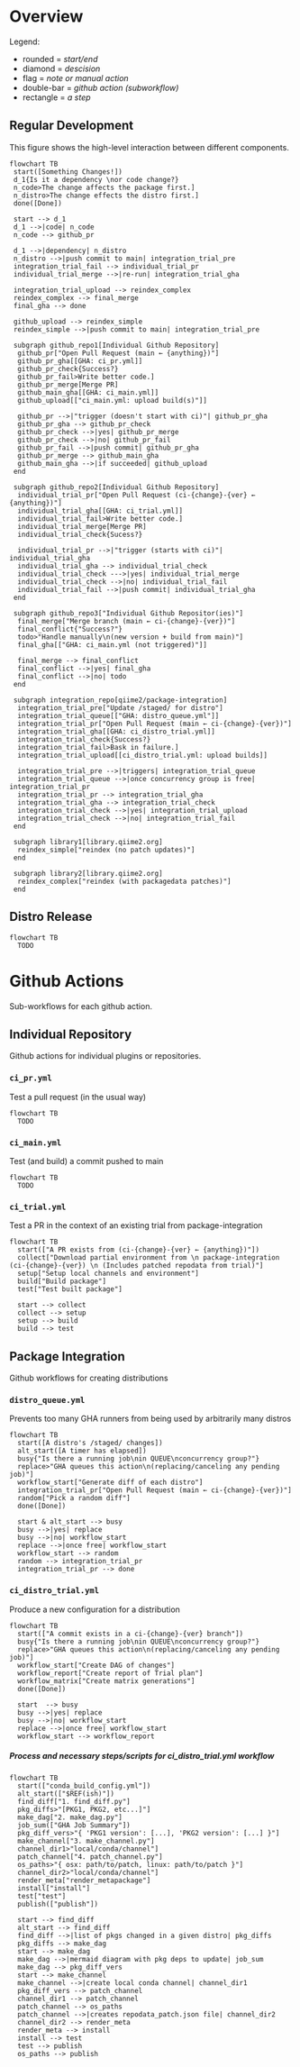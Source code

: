 # Overview

Legend:
 * rounded = *start/end*
 * diamond = *descision*
 * flag = *note or manual action*
 * double-bar = *github action (subworkflow)*
 * rectangle = *a step*

## Regular Development
This figure shows the high-level interaction between different components.

```mermaid
flowchart TB
 start([Something Changes!])
 d_1{Is it a dependency \nor code change?}
 n_code>The change affects the package first.]
 n_distro>The change effects the distro first.]
 done([Done])

 start --> d_1
 d_1 -->|code| n_code
 n_code --> github_pr

 d_1 -->|dependency| n_distro
 n_distro -->|push commit to main| integration_trial_pre
 integration_trial_fail --> individual_trial_pr
 individual_trial_merge -->|re-run| integration_trial_gha

 integration_trial_upload --> reindex_complex
 reindex_complex --> final_merge
 final_gha --> done

 github_upload --> reindex_simple
 reindex_simple -->|push commit to main| integration_trial_pre

 subgraph github_repo1[Individual Github Repository]
  github_pr["Open Pull Request (main ← {anything})"]
  github_pr_gha[[GHA: ci_pr.yml]]
  github_pr_check{Success?}
  github_pr_fail>Write better code.]
  github_pr_merge[Merge PR]
  github_main_gha[[GHA: ci_main.yml]]
  github_upload[["ci_main.yml: upload build(s)"]]

  github_pr -->|"trigger (doesn't start with ci)"| github_pr_gha
  github_pr_gha --> github_pr_check
  github_pr_check -->|yes| github_pr_merge
  github_pr_check -->|no| github_pr_fail
  github_pr_fail -->|push commit| github_pr_gha
  github_pr_merge --> github_main_gha
  github_main_gha -->|if succeeded| github_upload
 end

 subgraph github_repo2[Individual Github Repository]
  individual_trial_pr["Open Pull Request (ci-{change}-{ver} ← {anything})"]
  individual_trial_gha[[GHA: ci_trial.yml]]
  individual_trial_fail>Write better code.]
  individual_trial_merge[Merge PR]
  individual_trial_check{Sucess?}

  individual_trial_pr -->|"trigger (starts with ci)"| individual_trial_gha
  individual_trial_gha --> individual_trial_check
  individual_trial_check --->|yes| individual_trial_merge
  individual_trial_check -->|no| individual_trial_fail
  individual_trial_fail -->|push commit| individual_trial_gha
 end

 subgraph github_repo3["Individual Github Repositor(ies)"]
  final_merge["Merge branch (main ← ci-{change}-{ver})"]
  final_conflict{"Success?"}
  todo>"Handle manually\n(new version + build from main)"]
  final_gha[["GHA: ci_main.yml (not triggered)"]]

  final_merge --> final_conflict
  final_conflict -->|yes| final_gha
  final_conflict -->|no| todo
 end

 subgraph integration_repo[qiime2/package-integration]
  integration_trial_pre["Update /staged/ for distro"]
  integration_trial_queue[["GHA: distro_queue.yml"]]
  integration_trial_pr["Open Pull Request (main ← ci-{change}-{ver})"]
  integration_trial_gha[[GHA: ci_distro_trial.yml]]
  integration_trial_check{Success?}
  integration_trial_fail>Bask in failure.]
  integration_trial_upload[[ci_distro_trial.yml: upload builds]]

  integration_trial_pre -->|triggers| integration_trial_queue
  integration_trial_queue -->|once concurrency group is free| integration_trial_pr
  integration_trial_pr --> integration_trial_gha
  integration_trial_gha --> integration_trial_check
  integration_trial_check -->|yes| integration_trial_upload
  integration_trial_check -->|no| integration_trial_fail
 end

 subgraph library1[library.qiime2.org]
  reindex_simple["reindex (no patch updates)"]
 end

 subgraph library2[library.qiime2.org]
  reindex_complex["reindex (with packagedata patches)"]
 end
```

## Distro Release

```mermaid
flowchart TB
  TODO
```

# Github Actions
Sub-workflows for each github action.

## Individual Repository
Github actions for individual plugins or repositories.

### `ci_pr.yml`
Test a pull request (in the usual way)
```mermaid
flowchart TB
  TODO
```


### `ci_main.yml`
Test (and build) a commit pushed to main
```mermaid
flowchart TB
  TODO
```


### `ci_trial.yml`
Test a PR in the context of an existing trial from package-integration
```mermaid
flowchart TB
  start(["A PR exists from (ci-{change}-{ver} ← {anything})"])
  collect["Download partial environment from \n package-integration (ci-{change}-{ver}) \n (Includes patched repodata from trial)"]
  setup["Setup local channels and environment"]
  build["Build package"]
  test["Test built package"]

  start --> collect
  collect --> setup
  setup --> build
  build --> test
```

## Package Integration
Github workflows for creating distributions

### `distro_queue.yml`
Prevents too many GHA runners from being used by arbitrarily many distros
```mermaid
flowchart TB
  start([A distro's /staged/ changes])
  alt_start([A timer has elapsed])
  busy{"Is there a running job\nin QUEUE\nconcurrency group?"}
  replace>"GHA queues this action\n(replacing/canceling any pending job)"]
  workflow_start["Generate diff of each distro"]
  integration_trial_pr["Open Pull Request (main ← ci-{change}-{ver})"]
  random["Pick a random diff"]
  done([Done])

  start & alt_start --> busy
  busy -->|yes| replace
  busy -->|no| workflow_start
  replace -->|once free| workflow_start
  workflow_start --> random
  random --> integration_trial_pr
  integration_trial_pr --> done
```

### `ci_distro_trial.yml`
Produce a new configuration for a distribution
```mermaid
flowchart TB
  start(["A commit exists in a ci-{change}-{ver} branch"])
  busy{"Is there a running job\nin QUEUE\nconcurrency group?"}
  replace>"GHA queues this action\n(replacing/canceling any pending job)"]
  workflow_start["Create DAG of changes"]
  workflow_report["Create report of Trial plan"]
  workflow_matrix["Create matrix generations"]
  done([Done])

  start  --> busy
  busy -->|yes| replace
  busy -->|no| workflow_start
  replace -->|once free| workflow_start
  workflow_start --> workflow_report
```

##### Process and necessary steps/scripts for ci_distro_trial.yml workflow
```mermaid
flowchart TB
  start(["conda_build_config.yml"])
  alt_start(["$REF(ish)"])
  find_diff["1. find_diff.py"]
  pkg_diffs>"[PKG1, PKG2, etc...]"]
  make_dag["2. make_dag.py"]
  job_sum(["GHA Job Summary"])
  pkg_diff_vers>"{ 'PKG1 version': [...], 'PKG2 version': [...] }"]
  make_channel["3. make_channel.py"]
  channel_dir1>"local/conda/channel"]
  patch_channel["4. patch_channel.py"]
  os_paths>"{ osx: path/to/patch, linux: path/to/patch }"]
  channel_dir2>"local/conda/channel"]
  render_meta["render_metapackage"]
  install["install"]
  test["test"]
  publish(["publish"])

  start --> find_diff
  alt_start --> find_diff
  find_diff -->|list of pkgs changed in a given distro| pkg_diffs
  pkg_diffs --> make_dag
  start --> make_dag
  make_dag -->|mermaid diagram with pkg deps to update| job_sum
  make_dag --> pkg_diff_vers
  start --> make_channel
  make_channel -->|create local conda channel| channel_dir1
  pkg_diff_vers --> patch_channel
  channel_dir1 --> patch_channel
  patch_channel --> os_paths
  patch_channel -->|creates repodata_patch.json file| channel_dir2
  channel_dir2 --> render_meta
  render_meta --> install
  install --> test
  test --> publish
  os_paths --> publish
```
